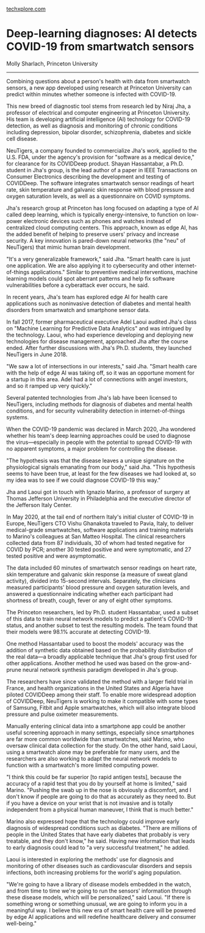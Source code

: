 [techxplore.com](https://techxplore.com/news/2022-03-deep-learning-ai-covid-smartwatch-sensors.html)

# Deep-learning diagnoses: AI detects COVID-19 from smartwatch sensors

Molly Sharlach, Princeton University

---

Combining questions about a person's health with data from smartwatch sensors, a new app developed using research at Princeton University can predict within minutes whether someone is infected with COVID-19.

This new breed of diagnostic tool stems from research led by Niraj Jha, a professor of electrical and computer engineering at Princeton University. His team is developing artificial intelligence (AI) technology for COVID-19 detection, as well as diagnosis and monitoring of chronic conditions including depression, bipolar disorder, schizophrenia, diabetes and sickle cell disease.

NeuTigers, a company founded to commercialize Jha's work, applied to the U.S. FDA, under the agency's provision for "software as a medical device," for clearance for its COVIDDeep product. Shayan Hassantabar, a Ph.D. student in Jha's group, is the lead author of a paper in IEEE Transactions on Consumer Electronics describing the development and testing of COVIDDeep. The software integrates smartwatch sensor readings of heart rate, skin temperature and galvanic skin response with blood pressure and oxygen saturation levels, as well as a questionnaire on COVID symptoms.

Jha's research group at Princeton has long focused on adapting a type of AI called deep learning, which is typically energy-intensive, to function on low-power electronic devices such as phones and watches instead of centralized cloud computing centers. This approach, known as edge AI, has the added benefit of helping to preserve users' privacy and increase security. A key innovation is pared-down neural networks (the "neu" of NeuTigers) that mimic human brain development.

"It's a very generalizable framework," said Jha. "Smart health care is just one application. We are also applying it to cybersecurity and other internet-of-things applications." Similar to preventive medical interventions, machine learning models could spot aberrant patterns and help fix software vulnerabilities before a cyberattack ever occurs, he said.

In recent years, Jha's team has explored edge AI for health care applications such as noninvasive detection of diabetes and mental health disorders from smartwatch and smartphone sensor data.

In fall 2017, former pharmaceutical executive Adel Laoui audited Jha's class on "Machine Learning for Predictive Data Analytics" and was intrigued by the technology. Laoui, who had experience developing and deploying new technologies for disease management, approached Jha after the course ended. After further discussions with Jha's Ph.D. students, they launched NeuTigers in June 2018.

"We saw a lot of intersections in our interests," said Jha. "Smart health care with the help of edge AI was taking off, so it was an opportune moment for a startup in this area. Adel had a lot of connections with angel investors, and so it ramped up very quickly."

Several patented technologies from Jha's lab have been licensed to NeuTigers, including methods for diagnosis of diabetes and mental health conditions, and for security vulnerability detection in internet-of-things systems.

When the COVID-19 pandemic was declared in March 2020, Jha wondered whether his team's deep learning approaches could be used to diagnose the virus—especially in people with the potential to spread COVID-19 with no apparent symptoms, a major problem for controlling the disease.

"The hypothesis was that the disease leaves a unique signature on the physiological signals emanating from our body," said Jha. "This hypothesis seems to have been true, at least for the few diseases we had looked at, so my idea was to see if we could diagnose COVID-19 this way."

Jha and Laoui got in touch with Ignazio Marino, a professor of surgery at Thomas Jefferson University in Philadelphia and the executive director of the Jefferson Italy Center.

In May 2020, at the tail end of northern Italy's initial cluster of COVID-19 in Europe, NeuTigers CTO Vishu Ghanakota traveled to Pavia, Italy, to deliver medical-grade smartwatches, software applications and training materials to Marino's colleagues at San Matteo Hospital. The clinical researchers collected data from 87 individuals, 30 of whom had tested negative for COVID by PCR; another 30 tested positive and were symptomatic, and 27 tested positive and were asymptomatic.

The data included 60 minutes of smartwatch sensor readings on heart rate, skin temperature and galvanic skin response (a measure of sweat gland activity), divided into 15-second intervals. Separately, the clinicians measured participants' blood pressure and oxygen saturation levels, and answered a questionnaire indicating whether each participant had shortness of breath, cough, fever or any of eight other symptoms.

The Princeton researchers, led by Ph.D. student Hassantabar, used a subset of this data to train neural network models to predict a patient's COVID-19 status, and another subset to test the resulting models. The team found that their models were 98.1% accurate at detecting COVID-19.

One method Hassantabar used to boost the models' accuracy was the addition of synthetic data obtained based on the probability distribution of the real data—a broadly applicable technique that Jha's group first used for other applications. Another method he used was based on the grow-and-prune neural network synthesis paradigm developed in Jha's group.

The researchers have since validated the method with a larger field trial in France, and health organizations in the United States and Algeria have piloted COVIDDeep among their staff. To enable more widespread adoption of COVIDDeep, NeuTigers is working to make it compatible with some types of Samsung, Fitbit and Apple smartwatches, which will also integrate blood pressure and pulse oximeter measurements.

Manually entering clinical data into a smartphone app could be another useful screening approach in many settings, especially since smartphones are far more common worldwide than smartwatches, said Marino, who oversaw clinical data collection for the study. On the other hand, said Laoui, using a smartwatch alone may be preferable for many users, and the researchers are also working to adapt the neural network models to function with a smartwatch's more limited computing power.

"I think this could be far superior [to rapid antigen tests], because the accuracy of a rapid test that you do by yourself at home is limited," said Marino. "Pushing the swab up in the nose is obviously a discomfort, and I don't know if people are going to do that as accurately as they need to. But if you have a device on your wrist that is not invasive and is totally independent from a physical human maneuver, I think that is much better."

Marino also expressed hope that the technology could improve early diagnosis of widespread conditions such as diabetes. "There are millions of people in the United States that have early diabetes that probably is very treatable, and they don't know," he said. Having new information that leads to early diagnosis could lead to "a very successful treatment," he added.

Laoui is interested in exploring the methods' use for diagnosis and monitoring of other diseases such as cardiovascular disorders and sepsis infections, both increasing problems for the world's aging population.

"We're going to have a library of disease models embedded in the watch, and from time to time we're going to run the sensors' information through these disease models, which will be personalized," said Laoui. "If there is something wrong or something unusual, we are going to inform you in a meaningful way. I believe this new era of smart health care will be powered by edge AI applications and will redefine healthcare delivery and consumer well-being." 
